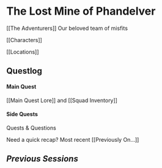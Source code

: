 
# The Lost Mine of Phandelver

[[The Adventurers]] Our beloved team of misfits

[[Characters]]

[[Locations]]

## Questlog
#### Main Quest
[[Main Quest Lore]] and [[Squad Inventory]]

#### Side Quests
Quests & Questions

Need a quick recap? Most recent [[Previously On...]]

***Previous Sessions***
- 
